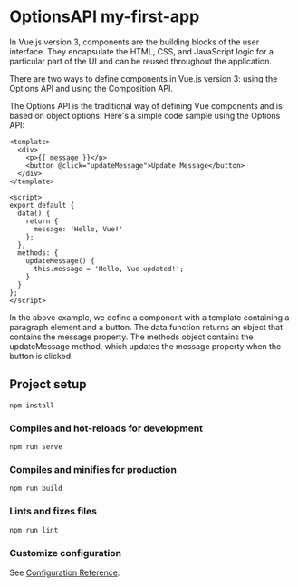 # OptionsAPI my-first-app

In Vue.js version 3, components are the building blocks of the user interface. They encapsulate the HTML, CSS, and JavaScript logic for a particular part of the UI and can be reused throughout the application.

There are two ways to define components in Vue.js version 3: using the Options API and using the Composition API.

The Options API is the traditional way of defining Vue components and is based on object options.
Here's a simple code sample using the Options API:

```
<template>
  <div>
    <p>{{ message }}</p>
    <button @click="updateMessage">Update Message</button>
  </div>
</template>

<script>
export default {
  data() {
    return {
      message: 'Hello, Vue!'
    };
  },
  methods: {
    updateMessage() {
      this.message = 'Hello, Vue updated!';
    }
  }
};
</script>
```
In the above example, we define a component with a template containing a paragraph element and a button. The data function returns an object that contains the message property. The methods object contains the updateMessage method, which updates the message property when the button is clicked.



## Project setup
```
npm install
```

### Compiles and hot-reloads for development
```
npm run serve
```

### Compiles and minifies for production
```
npm run build
```

### Lints and fixes files
```
npm run lint
```

### Customize configuration
See [Configuration Reference](https://cli.vuejs.org/config/).
